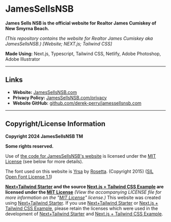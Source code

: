 # JamesSellsNSB
**James Sells NSB is the official website for Realtor James Cumiskey of New Smyrna Beach.**

_(This repository contains the website for Realtor James Cumiskey aka JamesSellsNSB.)_
_[Website; NEXT.js; Tailwind CSS]_

**Made Using:** Next.js, Typescript, Tailwind CSS, Netlify, Adobe Photoshop, Adobe Illustrator

---

## Links
- **Website:** [JamesSellsNSB.com](https://JamesSellsNSB.com "Visit the website for JamesSellsNSB at JamesSellsNSB.com")
- **Privacy Policy:** [JamesSellsNSB.com/privacy](https://JamesSellsNSB.com/privacy "Visit the privacy policy for JamesSellsNSB at JamesSellsNSB.com/privacy")
- **Website GitHub:** [github.com/derek-perry/jamessellsnsb.com](https://github.com/derek-perry/jamessellsnsb.com "Visit the GitHub for the JamesSellsNSB Website at github.com/derek-perry/jamessellsnsb.com")

---

## Copyright/License Information
**Copyright 2024 JamesSellsNSB TM**

**Some rights reserved.**

Use of [the code for JamesSellsNSB's website](https://github.com/derek-perry/jamessellsnsb.com "Visit the GitHub for the JamesSellsNSB Website at github.com/derek-perry/jamessellsnsb.com") is licensed under the [MIT License](https://mit.edu/~amini/LICENSE.md "View the Official MIT License at mit.edu/~amini/LICENSE.md") (see below for more details).

The font used on this website is [Yrsa](https://fonts.google.com/specimen/Yrsa "View Yrsa on Google Fonts") by [Rosetta](https://github.com/rosettatype "Go to Rosetta, the Creator of Yrsa, on GitHub"). (Copyright 2015) ([SIL Open Font License 1.1](https://scripts.sil.org/ofl "View the Official SIL Open Font License 1.1 at scripts.sil.org/ofl"))

**[Next+Tailwind Starter](https://github.com/derek-perry/next-tailwind-starter "Visit the GitHub repository for this Next+Tailwind Starter at github.com/derek-perry/next-tailwind-starter") and the source [Next.js + Tailwind CSS Example](https://github.com/vercel/next.js/tree/deprecated-main/examples/with-tailwindcss "Visit the Official Next.js + Tailwind CSS Example that this Starter was Based On at github.com/vercel/next.js/tree/deprecated-main/examples/with-tailwindcss") are licensed under the [MIT License](https://mit.edu/~amini/LICENSE.md "View the Official MIT License at mit.edu/~amini/LICENSE.md")**
_(View the accompanying LICENSE file for more information on the "[MIT License](https://mit.edu/~amini/LICENSE.md "View the Official MIT License at mit.edu/~amini/LICENSE.md")" license.)_
This website was created using [Next+Tailwind Starter](https://github.com/derek-perry/next-tailwind-starter "Visit the GitHub repository for this Next+Tailwind Starter at github.com/derek-perry/next-tailwind-starter"). If you use [Next+Tailwind Starter](https://github.com/derek-perry/next-tailwind-starter "Visit the GitHub repository for this Next+Tailwind Starter at github.com/derek-perry/next-tailwind-starter") or [Next.js + Tailwind CSS Example](https://github.com/vercel/next.js/tree/deprecated-main/examples/with-tailwindcss "Visit the Official Next.js + Tailwind CSS Example that this Starter was Based On at github.com/vercel/next.js/tree/deprecated-main/examples/with-tailwindcss"), please retain the licenses which were used in the development of [Next+Tailwind Starter](https://github.com/derek-perry/next-tailwind-starter "Visit the GitHub repository for this Next+Tailwind Starter at github.com/derek-perry/next-tailwind-starter") and [Next.js + Tailwind CSS Example](https://github.com/vercel/next.js/tree/deprecated-main/examples/with-tailwindcss "Visit the Official Next.js + Tailwind CSS Example that this Starter was Based On at github.com/vercel/next.js/tree/deprecated-main/examples/with-tailwindcss").